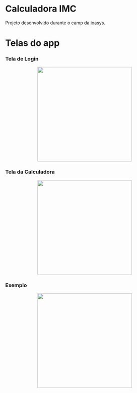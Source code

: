 # Calculadora IMC

Projeto desenvolvido durante o camp da ioasys.
# Telas do app
### Tela de Login
<div align="center">
<img src="https://user-images.githubusercontent.com/38799983/151236124-c48ca373-da2b-48f2-97ba-083265669af4.jpg" width="300px"/>
</div>

### Tela da Calculadora
<div align="center">
<img src="https://user-images.githubusercontent.com/38799983/151236959-013e4c18-7761-47f8-a5d5-148b2115ae51.jpg" width="300px"/>
</div>

### Exemplo
<div align="center">
<img src="https://user-images.githubusercontent.com/38799983/151237076-2c11174c-7d68-435d-8563-2409f00aaa78.jpg" width="300px"/>
</div>
